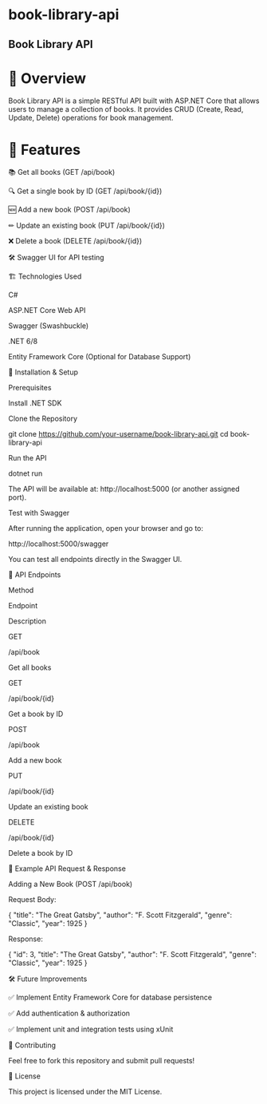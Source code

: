 # book-library-api
## Book Library API

# 📌 Overview

Book Library API is a simple RESTful API built with ASP.NET Core that allows users to manage a collection of books. It provides CRUD (Create, Read, Update, Delete) operations for book management.

# 🚀 Features

📚 Get all books (GET /api/book)

🔍 Get a single book by ID (GET /api/book/{id})

🆕 Add a new book (POST /api/book)

✏ Update an existing book (PUT /api/book/{id})

❌ Delete a book (DELETE /api/book/{id})

🛠 Swagger UI for API testing

🏗 Technologies Used

C#

ASP.NET Core Web API

Swagger (Swashbuckle)

.NET 6/8

Entity Framework Core (Optional for Database Support)

🔧 Installation & Setup

Prerequisites

Install .NET SDK

Clone the Repository

git clone https://github.com/your-username/book-library-api.git
cd book-library-api

Run the API

dotnet run

The API will be available at: http://localhost:5000 (or another assigned port).

Test with Swagger

After running the application, open your browser and go to:

http://localhost:5000/swagger

You can test all endpoints directly in the Swagger UI.

🔗 API Endpoints

Method

Endpoint

Description

GET

/api/book

Get all books

GET

/api/book/{id}

Get a book by ID

POST

/api/book

Add a new book

PUT

/api/book/{id}

Update an existing book

DELETE

/api/book/{id}

Delete a book by ID

📄 Example API Request & Response

Adding a New Book (POST /api/book)

Request Body:

{
  "title": "The Great Gatsby",
  "author": "F. Scott Fitzgerald",
  "genre": "Classic",
  "year": 1925
}

Response:

{
  "id": 3,
  "title": "The Great Gatsby",
  "author": "F. Scott Fitzgerald",
  "genre": "Classic",
  "year": 1925
}

🛠 Future Improvements

✅ Implement Entity Framework Core for database persistence

✅ Add authentication & authorization

✅ Implement unit and integration tests using xUnit

🤝 Contributing

Feel free to fork this repository and submit pull requests!

📜 License

This project is licensed under the MIT License.

